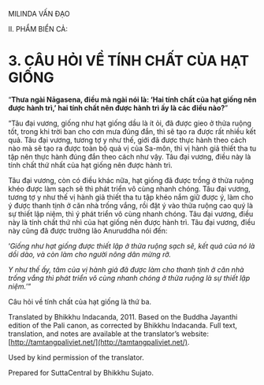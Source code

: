 

MILINDA VẤN ĐẠO

II. PHẨM BIỂN CẢ:

# 3\. CÂU HỎI VỀ TÍNH CHẤT CỦA HẠT GIỐNG

“**Thưa ngài Nāgasena, điều mà ngài nói là: ‘Hai tính chất của hạt giống nên được hành trì,’ hai tính chất nên được hành trì ấy là các điều nào?**”

“Tâu đại vương, giống như hạt giống dầu là ít ỏi, đã được gieo ở thửa ruộng tốt, trong khi trời ban cho cơn mưa đúng đắn, thì sẽ tạo ra được rất nhiều kết quả. Tâu đại vương, tương tợ y như thế, giới đã được thực hành theo cách nào mà sẽ tạo ra được toàn bộ quả vị của Sa-môn, thì vị hành giả thiết tha tu tập nên thực hành đúng đắn theo cách như vậy. Tâu đại vương, điều này là tính chất thứ nhất của hạt giống nên được hành trì.

Tâu đại vương, còn có điều khác nữa, hạt giống đã được trồng ở thửa ruộng khéo được làm sạch sẽ thì phát triển vô cùng nhanh chóng. Tâu đại vương, tương tợ y như thế vị hành giả thiết tha tu tập khéo nắm giữ được ý, làm cho ý được thanh tịnh ở căn nhà trống vắng, rồi đặt ý vào thửa ruộng cao quý là sự thiết lập niệm, thì ý phát triển vô cùng nhanh chóng. Tâu đại vương, điều này là tính chất thứ nhì của hạt giống nên được hành trì. Tâu đại vương, điều này cũng đã được trưởng lão Anuruddha nói đến:

‘_Giống như hạt giống được thiết lập ở thửa ruộng sạch sẽ, kết quả của nó là dồi dào, và còn làm cho người nông dân mừng rỡ._

_Y như thế ấy, tâm của vị hành giả đã được làm cho thanh tịnh ở căn nhà trống vắng thì phát triển vô cùng nhanh chóng ở thửa ruộng là sự thiết lập niệm._’”

Câu hỏi về tính chất của hạt giống là thứ ba.

Translated by Bhikkhu Indacanda, 2011. Based on the Buddha Jayanthi edition of the Pali canon, as corrected by Bhikkhu Indacanda. Full text, translation, and notes are available at the translator’s website: [http://tamtangpaliviet.net/](http://tamtangpaliviet.net/).

Used by kind permission of the translator.

Prepared for SuttaCentral by Bhikkhu Sujato.